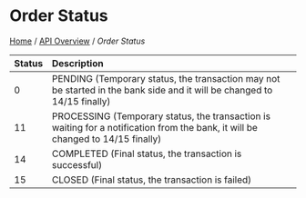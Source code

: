 # Order Status

[Home](https://github.com/cpayapi-com/document/blob/main/README.md) /
[API Overview](https://github.com/cpayapi-com/document/blob/main/api-reference/overview.md) / 
_Order Status_


| Status | Description |
| :----  | :---- |
|0   | PENDING (Temporary status, the transaction may not be started in the bank side and it will be changed to 14/15 finally) |
|11  | PROCESSING (Temporary status, the transaction is waiting for a notification from the bank, it will be changed to 14/15 finally) |
|14  | COMPLETED (Final status, the transaction is successful)|
|15  | CLOSED (Final status, the transaction is failed) |

